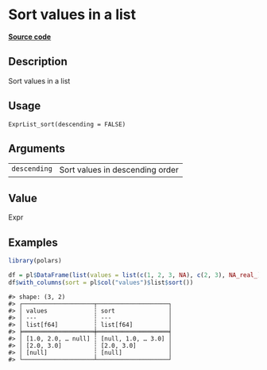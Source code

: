 

# Sort values in a list

[**Source code**](https://github.com/pola-rs/r-polars/tree/1fd6c01b862685c50e295d9b2ef690a69c3a7963/R/expr__list.R#L63)

## Description

Sort values in a list

## Usage

<pre><code class='language-R'>ExprList_sort(descending = FALSE)
</code></pre>

## Arguments

<table>
<tr>
<td style="white-space: nowrap; font-family: monospace; vertical-align: top">
<code id="ExprList_sort_:_descending">descending</code>
</td>
<td>
Sort values in descending order
</td>
</tr>
</table>

## Value

Expr

## Examples

``` r
library(polars)

df = pl$DataFrame(list(values = list(c(1, 2, 3, NA), c(2, 3), NA_real_)))
df$with_columns(sort = pl$col("values")$list$sort())
```

    #> shape: (3, 2)
    #> ┌────────────────────┬────────────────────┐
    #> │ values             ┆ sort               │
    #> │ ---                ┆ ---                │
    #> │ list[f64]          ┆ list[f64]          │
    #> ╞════════════════════╪════════════════════╡
    #> │ [1.0, 2.0, … null] ┆ [null, 1.0, … 3.0] │
    #> │ [2.0, 3.0]         ┆ [2.0, 3.0]         │
    #> │ [null]             ┆ [null]             │
    #> └────────────────────┴────────────────────┘
